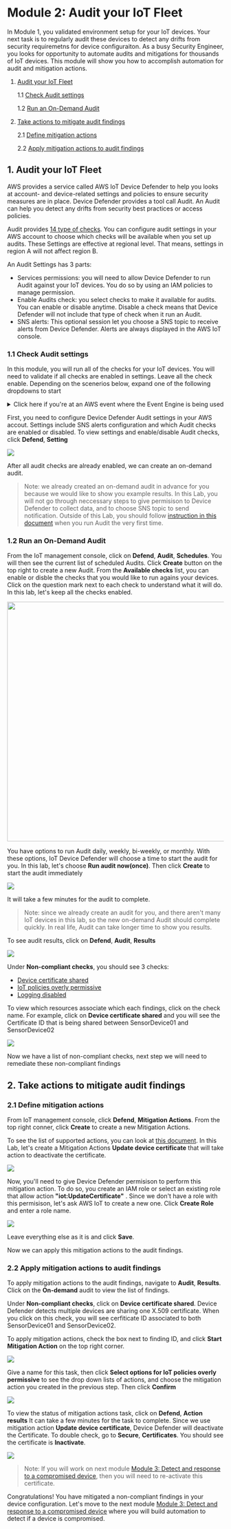 # Module 2: Audit your IoT Fleet

In Module 1, you validated environment setup for your IoT devices. Your next task is to regularly audit these devices to detect any drifts from security requiremetns for device configuraiton. As a busy Security Engineer, you looks for opportunity to automate audits and mitigations for thousands of IoT devices. This module will show you how to accomplish automation for audit and mitigation actions.

1. [Audit your IoT Fleet](#1-audit-your-iot-fleet)

    1.1 [Check Audit settings](#11-check-audit-settings)
    
    1.2 [Run an On-Demand Audit](#12-run-an-on-demand-audit)

2. [Take actions to mitigate audit findings](#2-take-actions-to-mitigate-audit-findings)

    2.1 [Define mitigation actions](#21-define-mitigation-actions)
    
    2.2 [Apply mitigation actions to audit findings](#22-apply-mitigation-actions-to-audit-findings)


## 1. Audit your IoT Fleet

AWS provides a service called AWS IoT Device Defender to help you looks at account- and device-related settings and policies to ensure security measures are in place. Device Defender provides a tool call Audit. An Audit can help you detect any drifts from security best practices or access policies.

Audit provides [14 type of checks](https://docs.aws.amazon.com/iot/latest/developerguide/device-defender-audit-checks.html). You can configure audit settings in your AWS account to choose which checks will be available when you set up audits. These Settings are effective at regional level. That means, settings in region A will not affect region B. 

An Audit Settings has 3 parts:

* Services permissions: you will need to allow Device Defender to run Audit against your IoT devices. You do so by using an IAM policies to manage permission.
* Enable Audits check: you select checks to make it available for audits. You can enable or disable anytime. Disable a check means that Device Defender will not include that type of check when it run an Audit.
* SNS alerts: This optional session let you choose a SNS topic to receive alerts from Device Defender. Alerts are always displayed in the AWS IoT console.

### 1.1 Check Audit settings

In this module, you will run all of the checks for your IoT devices. You will need to validate if all checks are enabled in settings. Leave all the check enable. Depending on the scenerios below, expand one of the following dropdowns to start

<details><summary>Click here if you're at an AWS event where the Event Engine is being used</summary><br>
  
   1. If you are at an AWS Sponsored event, an on-demand Audit was created in advanced for you to make sure you can see how an Audit results look like if you can't create an Audit during the event. 
   
   2. Sign in to AWS Account. From the AWS console home, click **IoT Device Defender** to go to IoT console. (You can search this service in the search box if you don't see it)
   
   3. On the left side, click **Defend, Settings** to view current settings 
   
   4. Under **Service permissions**, you will see an IAM role that gives permission to Device Defender to run audits. This IAM role has 1 AWS managed policy **AWSIoTDeviceDefenderAudit** attached to it. Here is how this role looks like in IAM console
   
   <img src="../images/auditrole.png"/>

   5. Under **Enable Audit checks**, you will see the list of enabled checks, severity of each checks, and what resources this checks will audit against. Click on the question mark next to the check name to learn more what it does. 
   
   6. To disable any checks, click on the box next to it and click **Disable**. For example, this is how it looks like when you disable 'Logging disabled' and 'CA certificate expiring' check. 
   
   <img src="../images/disablecheck.png"/>

   7. Disabled checks will be listed under **Disabled Audit checks session**. To enable the checks again, check the box next to check name and click **Enable**
   
   7. The final session of Settings is **SNS alerts**. You need to enable SNS alerts to receive audit related alerts from Device Defender. Click on **Edit, Enabled**
   
   8. Under **Topic**, click Select to use an SNS create previously in [Module 1](/Module%201:%20Environment%20build#available-resources)
  
   
</details>


First, you need to configure  Device Defender Audit settings in your AWS accout. Settings include SNS alerts configuration and which Audit checks are enabled or disabled.  To view settings and enable/disable Audit checks, click **Defend**, **Setting**

<img src="../images/enableaudit.png"/>

After all audit checks are already enabled, we can create an on-demand audit.

> Note: we already created an on-demand audit in advance for you because we would like to show you example results. In this Lab, you will not go through neccessary steps to give permisison to Device Defender to collect data, and to choose SNS topic to send notification. Outside of this Lab, you should follow [instruction in this document](https://docs.aws.amazon.com/iot/latest/developerguide/device-defender-HowToProceed.html) when you run Audit the very first time. 

### 1.2 Run an On-Demand Audit

From the IoT management console, click on **Defend**, **Audit**, **Schedules**. You will then see the current list of scheduled Audits. Click **Create** button on the top right to create a new Audit. From the **Available checks** list, you can enable or disble the checks that you would like to run agains your devices. Click on the question mark next to each check to understand what it will do. In this lab, let's keep all the checks enabled.

<img src="../images/Auditlist.png" width="600" height="557"/>

You have options to run Audit daily, weekly, bi-weekly, or monthly. With these options, IoT Device Defender will choose a time to start the audit for you. In this lab, let's choose **Run audit now(once)**. Then click **Create** to start the audit immediately

<img src="../images/Auditschedule.png"/>

It will take a few minutes for the audit to complete.  

> Note: since we already create an audit for you, and there aren't many IoT devices in this lab, so the new on-demand Audit should complete quickly. In real life, Audit can take longer time to show you results. 

To see audit results, click on **Defend**, **Audit**, **Results** 

<img src="../images/checkresult.png"/>

Under **Non-compliant checks**, you should see 3 checks:

- [Device certificate shared](https://docs.aws.amazon.com/iot/latest/developerguide/audit-chk-device-cert-shared.html)
- [IoT policies overly permissive](https://docs.aws.amazon.com/iot/latest/developerguide/audit-chk-iot-policy-permissive.html)
- [Logging disabled](https://docs.aws.amazon.com/iot/latest/developerguide/audit-chk-logging-disabled.html)

To view which resources associate which each findings, click on the check name. For example, click on **Device certificate shared** and you will see the Certificate ID that is being shared between SensorDevice01 and SensorDevice02

<img src="../images/sharedcert.png"/>

Now we have a list of non-compliant checks, next step we will need to remediate these non-compliant findings

## 2. Take actions to mitigate audit findings

### 2.1 Define mitigation actions

From IoT management console, click **Defend**, **Mitigation Actions**. From the top right conner, click **Create** to create a new Mitigation Actions.

To see the list of supported actions, you can look at [this document](https://docs.aws.amazon.com/iot/latest/developerguide/device-defender-mitigation-actions.html). In this Lab, let's create a Mitigation Actions **Update device certificate** that will take action to deactivate the certificate.

<img src="../images/ma-updatedev.png"/>

Now, you'll need to give Device Defender permisison to perform this mitigation action. To do so, you create an IAM role or select an existing role that allow action **"iot:UpdateCertificate"** . Since we don't have a role with this permisison, let's ask AWS IoT to create a new one. Click **Create Role** and enter a role name. 

<img src="../images/ma-permission.png"/>

Leave everything else as it is and click **Save**. 

Now we can apply this mitigation actions to the audit findings.

### 2.2 Apply mitigation actions to audit findings

To apply mitigation actions to the audit findings, navigate to **Audit**, **Results**. Click on the **On-demand** audit to view the list of findings.

Under **Non-compliant checks**, click on **Device certificate shared**. Device Defender detects multiple devices are sharing one X.509 certificate. When you click on this check, you will see cerfiticate ID associated to both SensorDevice01 and SensorDevice02.

To apply mitigation actions, check the box next to finding ID, and click **Start Mitigation Action** on the top right corner.

<img src="../images/startma.png"/>

Give a name for this task, then click **Select options for IoT policies overly permissive** to see the drop down lists of actions, and choose the mitigation action you created in the previous step. Then click **Confirm**

<img src="../images/choosema.png"/>

To view the status of mitigation actions task, click on **Defend**, **Action results** It can take a few minutes for the task to complete. Since we use mitigation action **Update device certificate**, Device Defender will deactivate the Certificate. To double check, go to **Secure**, **Certificates**. You should see the certificate is **Inactivate**.

<img src="../images/inactivecert.png"/>

> Note: If you will work on next module [Module 3: Detect and response to a compromised device](../Module%203:%20Detect%20and%20response%20to%20a%20compromised%20device), then you will need to re-activate this certificate.

Congratulations! You have mitigated a non-compliant findings in your device configuration. Let's move to the next module [Module 3: Detect and response to a compromised device](../Module%203:%20Detect%20and%20response%20to%20a%20compromised%20device) where you will build automation to detect if a device is compromised.

